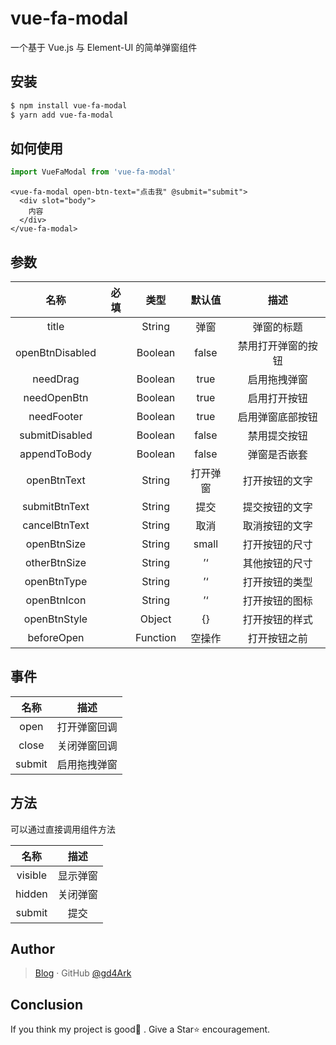 # vue-fa-modal

一个基于 Vue.js 与 Element-UI 的简单弹窗组件

## 安装

``` bash
$ npm install vue-fa-modal
$ yarn add vue-fa-modal
```

## 如何使用

```js
import VueFaModal from 'vue-fa-modal'
```

```vue
<vue-fa-modal open-btn-text="点击我" @submit="submit">
  <div slot="body">
    内容
  </div>
</vue-fa-modal>
```

## 参数

|      名称       | 必填 |   类型   |  默认值  |        描述        |
| :-------------: | :--: | :------: | :------: | :----------------: |
|      title      |      |  String  |   弹窗   |     弹窗的标题     |
| openBtnDisabled |      | Boolean  |  false   | 禁用打开弹窗的按钮 |
|    needDrag     |      | Boolean  |   true   |    启用拖拽弹窗    |
|   needOpenBtn   |      | Boolean  |   true   |    启用打开按钮    |
|   needFooter    |      | Boolean  |   true   |  启用弹窗底部按钮  |
| submitDisabled  |      | Boolean  |  false   |    禁用提交按钮    |
|  appendToBody   |      | Boolean  |  false   |    弹窗是否嵌套    |
|   openBtnText   |      |  String  | 打开弹窗 |   打开按钮的文字   |
|  submitBtnText  |      |  String  |   提交   |   提交按钮的文字   |
|  cancelBtnText  |      |  String  |   取消   |   取消按钮的文字   |
|   openBtnSize   |      |  String  |  small   |   打开按钮的尺寸   |
|  otherBtnSize   |      |  String  |    ’‘    |   其他按钮的尺寸   |
|   openBtnType   |      |  String  |    ’‘    |   打开按钮的类型   |
|   openBtnIcon   |      |  String  |    ’‘    |   打开按钮的图标   |
|  openBtnStyle   |      |  Object  |    {}    |   打开按钮的样式   |
|   beforeOpen    |      | Function |  空操作  |    打开按钮之前    |

## 事件

|  名称  |     描述     |
| :----: | :----------: |
|  open  | 打开弹窗回调 |
| close  | 关闭弹窗回调 |
| submit | 启用拖拽弹窗 |

## 方法

可以通过直接调用组件方法

|  名称   |   描述   |
| :-----: | :------: |
| visible | 显示弹窗 |
| hidden  | 关闭弹窗 |
| submit  |   提交   |

## Author

> [Blog](https://4ark.me/) · GitHub [@gd4Ark](https://github.com/gd4Ark)

## Conclusion

If you think my project is good👏 . Give a Star⭐ encouragement.


